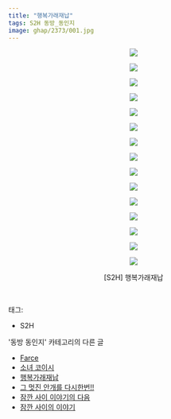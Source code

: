 ```yaml
---
title: "행복가래재납"
tags: S2H 동방_동인지
image: ghap/2373/001.jpg
---
```

<div class="article">
<p style="text-align: center; clear: none; float: none;"><img src="{{ site.nasurl }}/ghap/2373/001.jpg"/></p>
<p style="text-align: center; clear: none; float: none;"><img src="{{ site.nasurl }}/ghap/2373/002.jpg"/></p>
<p style="text-align: center; clear: none; float: none;"><img src="{{ site.nasurl }}/ghap/2373/003.jpg"/></p>
<p style="text-align: center; clear: none; float: none;"><img src="{{ site.nasurl }}/ghap/2373/004.jpg"/></p>
<p style="text-align: center; clear: none; float: none;"><img src="{{ site.nasurl }}/ghap/2373/005.jpg"/></p>
<p style="text-align: center; clear: none; float: none;"><img src="{{ site.nasurl }}/ghap/2373/006.jpg"/></p>
<p style="text-align: center; clear: none; float: none;"><img src="{{ site.nasurl }}/ghap/2373/007.jpg"/></p>
<p style="text-align: center; clear: none; float: none;"><img src="{{ site.nasurl }}/ghap/2373/008.jpg"/></p>
<p style="text-align: center; clear: none; float: none;"><img src="{{ site.nasurl }}/ghap/2373/009.jpg"/></p>
<p style="text-align: center; clear: none; float: none;"><img src="{{ site.nasurl }}/ghap/2373/010.jpg"/></p>
<p style="text-align: center; clear: none; float: none;"><img src="{{ site.nasurl }}/ghap/2373/011.jpg"/></p>
<p style="text-align: center; clear: none; float: none;"><img src="{{ site.nasurl }}/ghap/2373/012.jpg"/></p>
<p style="text-align: center; clear: none; float: none;"><img src="{{ site.nasurl }}/ghap/2373/013.jpg"/></p>
<p style="text-align: center; clear: none; float: none;"><img src="{{ site.nasurl }}/ghap/2373/014.jpg"/></p>
<p style="text-align: center; clear: none; float: none;"><img src="{{ site.nasurl }}/ghap/2373/015.jpg"/></p>
<p style="text-align: center; clear: none; float: none;">[S2H] 행복가래재납</p>
<p><br/></p>
</div><div class="tagTrail">
<p>태그: </p>
<ul>
<li>S2H</li>
</ul>
</div><div class="another">
<p>'동방 동인지' 카테고리의 다른 글</p>
<ul>
<li><a href="/2016-09-28-ghap_2376">Farce</a></li>
<li><a href="/2016-09-28-ghap_2375">소녀 코이시</a></li>
<li><a href="/2016-09-28-ghap_2373">행복가래재납</a></li>
<li><a href="/2016-09-28-ghap_2372">그 멋진 안개를 다시한번!!</a></li>
<li><a href="/2016-09-28-ghap_2371">잠깐 사이 이야기의 다음</a></li>
<li><a href="/2016-09-28-ghap_2370">잠깐 사이의 이야기</a></li>
</ul>
</div><div class="cb_module cb_fluid">
<div class="cb_wrt cb_profile">
</div><!-- commentList close -->
</div>